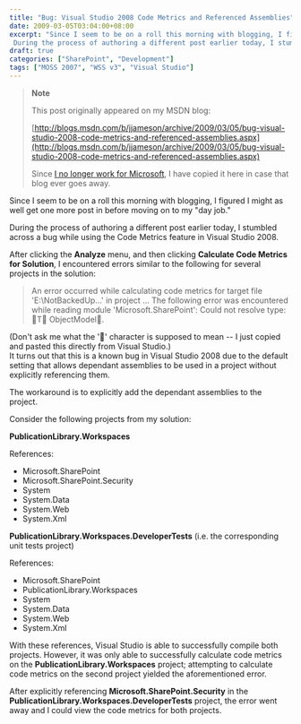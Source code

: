 ```yaml
---
title: "Bug: Visual Studio 2008 Code Metrics and Referenced Assemblies"
date: 2009-03-05T03:04:00+08:00
excerpt: "Since I seem to be on a roll this morning with blogging, I figured I might as well get one more post in before moving on to my \"day job.\" 
 During the process of authoring a different post earlier today, I stumbled across a bug while using the Code Metrics..."
draft: true
categories: ["SharePoint", "Development"]
tags: ["MOSS 2007", "WSS v3", "Visual Studio"]
---
```


> **Note**
> 
> This post originally appeared on my MSDN blog:
> 
> 
> [http://blogs.msdn.com/b/jjameson/archive/2009/03/05/bug-visual-studio-2008-code-metrics-and-referenced-assemblies.aspx](http://blogs.msdn.com/b/jjameson/archive/2009/03/05/bug-visual-studio-2008-code-metrics-and-referenced-assemblies.aspx)
> 
> Since [I no longer work for Microsoft](/blog/jjameson/2011/09/02/last-day-with-microsoft), I have copied it here in case that blog ever goes away.


Since I seem to be on a roll this morning with blogging, I figured I might as well get one more post in before moving on to my "day job."

During the process of authoring a different post earlier today, I stumbled across a bug while using the Code Metrics feature in Visual Studio 2008.

After clicking the **Analyze** menu, and then clicking **Calculate Code Metrics for Solution**, I encountered errors similar to the following for several projects in the solution:


> An error occurred while calculating code metrics for target file 'E:\NotBackedUp\...' in project ... The following error was encountered while reading module 'Microsoft.SharePoint': Could not resolve type: T ObjectModel.

(Don't ask me what the '' character is supposed to mean -- I just copied and pasted this directly from Visual Studio.)  
It turns out that this is a known bug in Visual Studio 2008 due to the default setting that allows dependant assemblies to be used in a project without explicitly referencing them.

The workaround is to explicitly add the dependant assemblies to the project.

Consider the following projects from my solution:

**PublicationLibrary.Workspaces**

References:

- Microsoft.SharePoint
- Microsoft.SharePoint.Security
- System
- System.Data
- System.Web
- System.Xml


**PublicationLibrary.Workspaces.DeveloperTests** (i.e. the corresponding unit tests project)

References:

- Microsoft.SharePoint
- PublicationLibrary.Workspaces
- System
- System.Data
- System.Web
- System.Xml


With these references, Visual Studio is able to successfully compile both projects. However, it was only able to successfully calculate code metrics on the **PublicationLibrary.Workspaces** project; attempting to calculate code metrics on the second project yielded the aforementioned error.

After explicitly referencing **Microsoft.SharePoint.Security** in the **PublicationLibrary.Workspaces.DeveloperTests** project, the error went away and I could view the code metrics for both projects.


